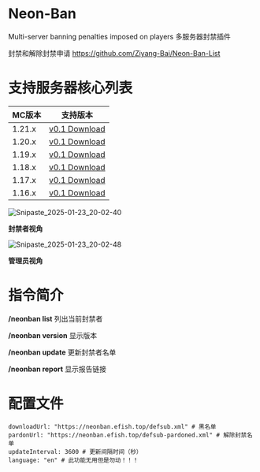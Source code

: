 # Neon-Ban
Multi-server banning penalties imposed on players
多服务器封禁插件

封禁和解除封禁申请 https://github.com/Ziyang-Bai/Neon-Ban-List

# 支持服务器核心列表
|MC版本|支持版本|
|--------|-------|
|1.21.x|[v0.1 Download](https://github.com/Ziyang-Bai/Neon-Ban/releases/tag/v0.1)|
|1.20.x|[v0.1 Download](https://github.com/Ziyang-Bai/Neon-Ban/releases/tag/v0.1)|
|1.19.x|[v0.1 Download](https://github.com/Ziyang-Bai/Neon-Ban/releases/tag/v0.1)|
|1.18.x|[v0.1 Download](https://github.com/Ziyang-Bai/Neon-Ban/releases/tag/v0.1)|
|1.17.x|[v0.1 Download](https://github.com/Ziyang-Bai/Neon-Ban/releases/tag/v0.1)|
|1.16.x|[v0.1 Download](https://github.com/Ziyang-Bai/Neon-Ban/releases/tag/v0.1)|


![Snipaste_2025-01-23_20-02-40](https://github.com/user-attachments/assets/d3bd4f98-a4a6-40ca-b1ef-42287320a2d9)

**封禁者视角**

![Snipaste_2025-01-23_20-02-48](https://github.com/user-attachments/assets/18a23c06-dea5-4189-ba87-5364be53dbbd)

**管理员视角**

# 指令简介

**/neonban list**  列出当前封禁者

**/neonban version**  显示版本

**/neonban update**  更新封禁者名单

**/neonban report**  显示报告链接

# 配置文件

```
downloadUrl: "https://neonban.efish.top/defsub.xml" # 黑名单
pardonUrl: "https://neonban.efish.top/defsub-pardoned.xml" # 解除封禁名单
updateInterval: 3600 # 更新间隔时间（秒）
language: "en" # 此功能无用但是勿动！！！

```
